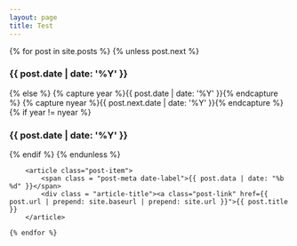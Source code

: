 ```yaml
---
layout: page
title: Test
---
```

<section class="posts">
	<div class = "container">
		{% for post in site.posts %}
		{% unless post.next %}
			<h3>{{ post.date | date: '%Y' }}</h3>
		{% else %}
			{% capture year %}{{ post.date | date: '%Y' }}{% endcapture %}
			{% capture nyear %}{{ post.next.date | date: '%Y' }}{% endcapture %}
			{% if year != nyear %}
				<h3>{{ post.date | date: '%Y' }}</h3>
			{% endif %}
		{% endunless %}
	
		
		<article class="post-item">
			<span class = "post-meta date-label">{{ post.data | date: "%b %d" }}</span>
			<div class = "article-title"><a class="post-link" href={{ post.url | prepend: site.baseurl | prepend: site.url }}">{{ post.title }}
		</article>
	
	{% endfor %}
</ul>
